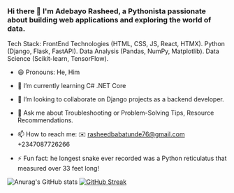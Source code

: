### Hi there 👋  I'm Adebayo Rasheed, a Pythonista passionate about building web applications and exploring the world of data.

Tech Stack:
FrontEnd Technologies (HTML, CSS, JS, React, HTMX).
Python (Django, Flask, FastAPI).
Data Analysis (Pandas, NumPy, Matplotlib).
Data Science (Scikit-learn, TensorFlow).

- 😄 Pronouns: He, Him
- 🌱 I’m currently learning C# .NET Core 
- 👯 I’m looking to collaborate on Django projects as a backend developer.
- 💬 Ask me about Troubleshooting or Problem-Solving Tips, Resource Recommendations.
- 📫 How to reach me:
   ✉️ rasheedbabatunde76@gmail.com
   +2347087726266

- ⚡ Fun fact: he longest snake ever recorded was a Python reticulatus that measured over 33 feet long!


![Anurag's GitHub stats](https://github-readme-stats.vercel.app/api?username=CodeLord2020&show_icons=true&theme=merko)
[![GitHub Streak](https://streak-stats.demolab.com/?user=CodeLord2020)](https://git.io/streak-stats)



